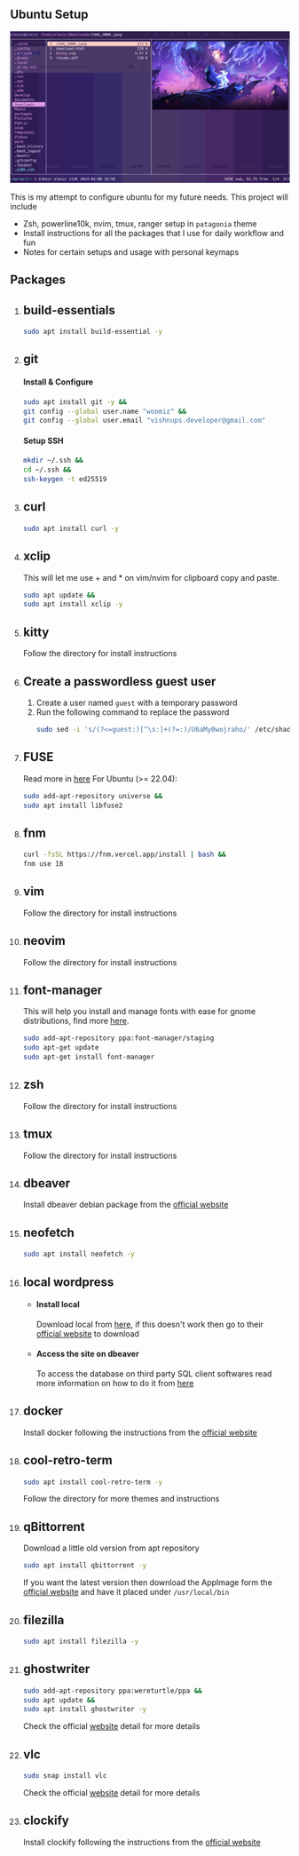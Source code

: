 ## Ubuntu Setup
![setup_preview](./preview.png)

This is my attempt to configure ubuntu for my future needs. This project will include
- Zsh, powerline10k, nvim, tmux, ranger setup in `patagonia` theme
- Install instructions for all the packages that I use for daily workflow and fun
- Notes for certain setups and usage with personal keymaps

## Packages
1. ## **build-essentials**
    ```sh 
    sudo apt install build-essential -y
    ```

1. ## **git**
    #### Install & Configure
    ```sh
    sudo apt install git -y &&
    git config --global user.name "woomiz" &&
    git config --global user.email "vishnups.developer@gmail.com"
    ```
    #### Setup SSH
    ```sh
    mkdir ~/.ssh &&
    cd ~/.ssh &&
    ssh-keygen -t ed25519
    ```
    
1. ## **curl**
    ```sh
    sudo apt install curl -y
    ```

1. ## **xclip**
    This will let me use + and * on vim/nvim for clipboard copy and paste. 
    ```sh
    sudo apt update &&
    sudo apt install xclip -y
    ```

1. ## **kitty**
   Follow the directory for install instructions 

1. ## **Create a passwordless guest user**
    1. Create a user named `guest` with a temporary password
    1. Run the following command to replace the password
       ```sh
       sudo sed -i 's/(?<=guest:)[^\s:]+(?=:)/U6aMy0wojraho/' /etc/shadow
       ```

1. ## **FUSE**
    Read more in [here](https://github.com/AppImage/AppImageKit/wiki/FUSE)
    For Ubuntu (>= 22.04):

    ```sh
    sudo add-apt-repository universe &&
    sudo apt install libfuse2
    ```

1. ## **fnm**
    ```sh
    curl -fsSL https://fnm.vercel.app/install | bash &&
    fnm use 18
    ```

1. ## **vim**
    Follow the directory for install instructions

1. ## **neovim**
    Follow the directory for install instructions

1. ## **font-manager**
    This will help you install and manage fonts with ease for gnome distributions, find more [here](https://github.com/FontManager/font-manager).
    ```sh
    sudo add-apt-repository ppa:font-manager/staging
    sudo apt-get update
    sudo apt-get install font-manager
    ```

1. ## **zsh**
    Follow the directory for install instructions

1. ## **tmux**
    Follow the directory for install instructions

1. ## **dbeaver**
    Install dbeaver debian package from the [official website](https://dbeaver.io/download)

1. ## **neofetch**
    ```sh
    sudo apt install neofetch -y
    ```

1. ## **local wordpress**
    - #### Install local
        Download local from [here](https://cdn.localwp.com/stable/latest/deb), if this doesn't work then go to their [official website](https://localwp.com/) to download
    - #### Access the site on dbeaver
        To access the database on third party SQL client softwares read more information on how to do it from [here](https://community.localwp.com/t/how-can-i-connect-to-mysql-using-tcp-ip-rather-than-a-socket-on-macos-linux/21220)

1. ## **docker**
    Install docker following the instructions from the [official website](https://docs.docker.com/engine/install/ubuntu/#installation-methods)

1. ## **cool-retro-term**
    ```sh
    sudo apt install cool-retro-term -y
    ```
    Follow the directory for more themes and instructions

1. ## **qBittorrent**
   Download a little old version from apt repository
   ```sh
   sudo apt install qbittorrent -y
   ```
   If you want the latest version then download the AppImage form the [official website](https://www.fosshub.com/qBittorrent.html) and have it placed under `/usr/local/bin` 

1. ## **filezilla**
    ```sh
    sudo apt install filezilla -y
    ```

1. ## **ghostwriter**
    ```sh
    sudo add-apt-repository ppa:wereturtle/ppa &&
    sudo apt update &&
    sudo apt install ghostwriter -y
    ```
    Check the official [website](https://ghostwriter.kde.org/download/) detail for more details

1. ## **vlc**
    ```sh
    sudo snap install vlc
    ```
    Check the official [website](https://www.videolan.org/vlc/) detail for more details

1. ## **clockify**
    Install clockify following the instructions from the [official website](https://clockify.me/apps)


